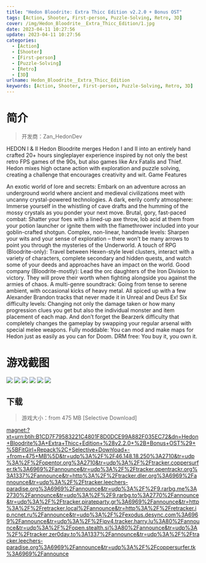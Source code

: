 ```yaml
---
title: "Hedon Bloodrite: Extra Thicc Edition v2.2.0 + Bonus OST"
tags: [Action, Shooter, First-person, Puzzle-Solving, Retro, 3D]
cover: /img/Hedon_Bloodrite__Extra_Thicc_Edition/1.jpg
date: 2023-04-11 10:27:56
update: 2023-04-11 10:27:56
categories: 
  - [Action]
  - [Shooter]
  - [First-person]
  - [Puzzle-Solving]
  - [Retro]
  - [3D]
urlname: Hedon_Bloodrite__Extra_Thicc_Edition
keywords: [Action, Shooter, First-person, Puzzle-Solving, Retro, 3D]
---
```

# 简介

> 开发商：Zan_HedonDev

HEDON I & II
Hedon Bloodrite merges Hedon I and II into an entirely hand crafted 20+ hours singleplayer experience inspired by not only the best retro FPS games of the 90s, but also games like Arx Fatalis and Thief. Hedon mixes high octane action with exploration and puzzle solving, creating a challenge that encourages creativity and wit.
Game Features

An exotic world of lore and secrets: Embark on an adventure across an underground world where ancient and medieval civilizations meet with uncanny crystal-powered technologies.
A dark, eerily comfy atmosphere: Immerse yourself in the whistling of cave drafts and the humming of the mossy crystals as you ponder your next move.
Brutal, gory, fast-paced combat: Shatter your foes with a lined-up axe throw, lob acid at them from your potion launcher or ignite them with the flamethrower included into your goblin-crafted shotgun.
Complex, non-linear, handmade levels: Sharpen your wits and your sense of exploration – there won’t be many arrows to point you through the mysteries of the Underworld.
A touch of RPG (Bloodrite-only): Travel between Hexen-style level clusters, interact with a variety of characters, complete secondary and hidden quests, and watch some of your deeds and approaches have an impact on the world.
Good company (Bloodrite-mostly): Lead the orc daughters of the Iron Division to victory. They will prove their worth when fighting alongside you against the armies of chaos.
A multi-genre soundtrack: Going from tense to serene ambient, with occasional kicks of heavy metal. All spiced up with a few Alexander Brandon tracks that never made it in Unreal and Deus Ex!
Six difficulty levels: Changing not only the damage taken or how many progression clues you get but also the individual monster and item placement of each map. And don’t forget the Bearzerk difficulty that completely changes the gameplay by swapping your regular arsenal with special melee weapons.
Fully moddable: You can mod and make maps for Hedon just as easily as you can for Doom.
DRM free: You buy it, you own it.

# 游戏截图

![](/img/Hedon_Bloodrite__Extra_Thicc_Edition/2.jpg)
![](/img/Hedon_Bloodrite__Extra_Thicc_Edition/3.jpg)
![](/img/Hedon_Bloodrite__Extra_Thicc_Edition/4.jpg)
![](/img/Hedon_Bloodrite__Extra_Thicc_Edition/5.jpg)
![](/img/Hedon_Bloodrite__Extra_Thicc_Edition/6.jpg)
![](/img/Hedon_Bloodrite__Extra_Thicc_Edition/7.jpg)


## 下载

> 游戏大小：from 475 MB [Selective Download]

[magnet:?xt=urn:btih:B1CD7F79583221C4801F8D0DCE99A882F035EC72&amp;dn=Hedon+Bloodrite%3A+Extra+Thicc+Edition+%28v2.2.0+%2B+Bonus+OST%29+%5BFitGirl+Repack%2C+Selective+Download+-+from+475+MB%5D&amp;tr=udp%3A%2F%2F46.148.18.250%3A2710&amp;tr=udp%3A%2F%2Fopentor.org%3A2710&amp;tr=udp%3A%2F%2Ftracker.coppersurfer.tk%3A6969%2Fannounce&amp;tr=udp%3A%2F%2Ftracker.opentrackr.org%3A1337%2Fannounce&amp;tr=http%3A%2F%2Ftracker.dler.org%3A6969%2Fannounce&amp;tr=udp%3A%2F%2Ftracker.leechers-paradise.org%3A6969%2Fannounce&amp;tr=udp%3A%2F%2F9.rarbg.me%3A2730%2Fannounce&amp;tr=udp%3A%2F%2F9.rarbg.to%3A2770%2Fannounce&amp;tr=udp%3A%2F%2Ftracker.pirateparty.gr%3A6969%2Fannounce&amp;tr=http%3A%2F%2Fretracker.local%2Fannounce&amp;tr=http%3A%2F%2Fretracker.ip.ncnet.ru%2Fannounce&amp;tr=udp%3A%2F%2Fexodus.desync.com%3A6969%2Fannounce&amp;tr=udp%3A%2F%2Fipv4.tracker.harry.lu%3A80%2Fannounce&amp;tr=udp%3A%2F%2Fopen.stealth.si%3A80%2Fannounce&amp;tr=udp%3A%2F%2Ftracker.zer0day.to%3A1337%2Fannounce&amp;tr=udp%3A%2F%2Ftracker.leechers-paradise.org%3A6969%2Fannounce&amp;tr=udp%3A%2F%2Fcoppersurfer.tk%3A6969%2Fannounce](magnet:?xt=urn:btih:B1CD7F79583221C4801F8D0DCE99A882F035EC72&amp;dn=Hedon+Bloodrite%3A+Extra+Thicc+Edition+%28v2.2.0+%2B+Bonus+OST%29+%5BFitGirl+Repack%2C+Selective+Download+-+from+475+MB%5D&amp;tr=udp%3A%2F%2F46.148.18.250%3A2710&amp;tr=udp%3A%2F%2Fopentor.org%3A2710&amp;tr=udp%3A%2F%2Ftracker.coppersurfer.tk%3A6969%2Fannounce&amp;tr=udp%3A%2F%2Ftracker.opentrackr.org%3A1337%2Fannounce&amp;tr=http%3A%2F%2Ftracker.dler.org%3A6969%2Fannounce&amp;tr=udp%3A%2F%2Ftracker.leechers-paradise.org%3A6969%2Fannounce&amp;tr=udp%3A%2F%2F9.rarbg.me%3A2730%2Fannounce&amp;tr=udp%3A%2F%2F9.rarbg.to%3A2770%2Fannounce&amp;tr=udp%3A%2F%2Ftracker.pirateparty.gr%3A6969%2Fannounce&amp;tr=http%3A%2F%2Fretracker.local%2Fannounce&amp;tr=http%3A%2F%2Fretracker.ip.ncnet.ru%2Fannounce&amp;tr=udp%3A%2F%2Fexodus.desync.com%3A6969%2Fannounce&amp;tr=udp%3A%2F%2Fipv4.tracker.harry.lu%3A80%2Fannounce&amp;tr=udp%3A%2F%2Fopen.stealth.si%3A80%2Fannounce&amp;tr=udp%3A%2F%2Ftracker.zer0day.to%3A1337%2Fannounce&amp;tr=udp%3A%2F%2Ftracker.leechers-paradise.org%3A6969%2Fannounce&amp;tr=udp%3A%2F%2Fcoppersurfer.tk%3A6969%2Fannounce)
